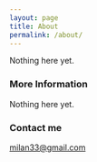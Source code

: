 ```yaml
---
layout: page
title: About
permalink: /about/
---
```


Nothing here yet.

### More Information

Nothing here yet.

### Contact me

[milan33@gmail.com](mailto:milan33@gmail.com)
